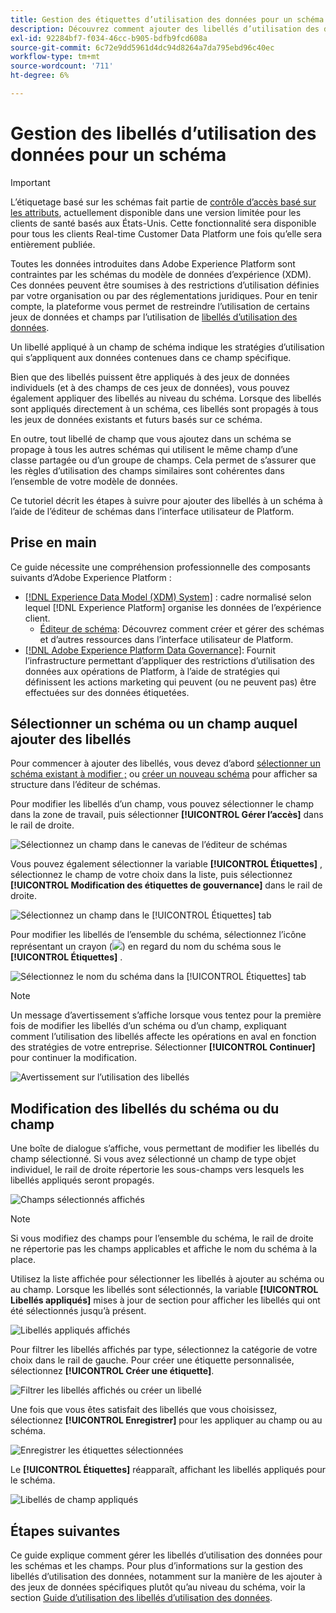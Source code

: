 ```yaml
---
title: Gestion des étiquettes d’utilisation des données pour un schéma
description: Découvrez comment ajouter des libellés d’utilisation des données aux champs de schéma du modèle de données d’expérience (XDM) dans l’interface utilisateur de Adobe Experience Platform.
exl-id: 92284bf7-f034-46cc-b905-bdfb9fcd608a
source-git-commit: 6c72e9dd5961d4dc94d8264a7da795ebd96c40ec
workflow-type: tm+mt
source-wordcount: '711'
ht-degree: 6%

---
```


# Gestion des libellés d’utilisation des données pour un schéma

>[!IMPORTANT]
>
>L’étiquetage basé sur les schémas fait partie de [contrôle d’accès basé sur les attributs](../../access-control/abac/overview.md), actuellement disponible dans une version limitée pour les clients de santé basés aux États-Unis. Cette fonctionnalité sera disponible pour tous les clients Real-time Customer Data Platform une fois qu’elle sera entièrement publiée.

Toutes les données introduites dans Adobe Experience Platform sont contraintes par les schémas du modèle de données d’expérience (XDM). Ces données peuvent être soumises à des restrictions d’utilisation définies par votre organisation ou par des réglementations juridiques. Pour en tenir compte, la plateforme vous permet de restreindre l’utilisation de certains jeux de données et champs par l’utilisation de [libellés d’utilisation des données](../../data-governance/labels/overview.md).

Un libellé appliqué à un champ de schéma indique les stratégies d’utilisation qui s’appliquent aux données contenues dans ce champ spécifique.

Bien que des libellés puissent être appliqués à des jeux de données individuels (et à des champs de ces jeux de données), vous pouvez également appliquer des libellés au niveau du schéma. Lorsque des libellés sont appliqués directement à un schéma, ces libellés sont propagés à tous les jeux de données existants et futurs basés sur ce schéma.

En outre, tout libellé de champ que vous ajoutez dans un schéma se propage à tous les autres schémas qui utilisent le même champ d’une classe partagée ou d’un groupe de champs. Cela permet de s’assurer que les règles d’utilisation des champs similaires sont cohérentes dans l’ensemble de votre modèle de données.

Ce tutoriel décrit les étapes à suivre pour ajouter des libellés à un schéma à l’aide de l’éditeur de schémas dans l’interface utilisateur de Platform.

## Prise en main

Ce guide nécessite une compréhension professionnelle des composants suivants d’Adobe Experience Platform :

* [[!DNL Experience Data Model (XDM) System]](../home.md) : cadre normalisé selon lequel [!DNL Experience Platform] organise les données de l’expérience client.
   * [Éditeur de schéma](../ui/overview.md): Découvrez comment créer et gérer des schémas et d’autres ressources dans l’interface utilisateur de Platform.
* [[!DNL Adobe Experience Platform Data Governance]](../../data-governance/home.md): Fournit l’infrastructure permettant d’appliquer des restrictions d’utilisation des données aux opérations de Platform, à l’aide de stratégies qui définissent les actions marketing qui peuvent (ou ne peuvent pas) être effectuées sur des données étiquetées.

## Sélectionner un schéma ou un champ auquel ajouter des libellés

Pour commencer à ajouter des libellés, vous devez d’abord [sélectionner un schéma existant à modifier ;](../ui/resources/schemas.md#edit) ou [créer un nouveau schéma](../ui/resources/schemas.md#create) pour afficher sa structure dans l’éditeur de schémas.

Pour modifier les libellés d’un champ, vous pouvez sélectionner le champ dans la zone de travail, puis sélectionner **[!UICONTROL Gérer l’accès]** dans le rail de droite.

![Sélectionnez un champ dans le canevas de l’éditeur de schémas](../images/tutorials/labels/manage-access.png)

Vous pouvez également sélectionner la variable **[!UICONTROL Étiquettes]** , sélectionnez le champ de votre choix dans la liste, puis sélectionnez **[!UICONTROL Modification des étiquettes de gouvernance]** dans le rail de droite.

![Sélectionnez un champ dans le [!UICONTROL Étiquettes] tab](../images/tutorials/labels/select-field-on-labels-tab.png)

Pour modifier les libellés de l’ensemble du schéma, sélectionnez l’icône représentant un crayon (![](../images/tutorials/labels/pencil-icon.png)) en regard du nom du schéma sous le **[!UICONTROL Étiquettes]** .

![Sélectionnez le nom du schéma dans la [!UICONTROL Étiquettes] tab](../images/tutorials/labels/select-schema-on-labels-tab.png)

>[!NOTE]
>
>Un message d’avertissement s’affiche lorsque vous tentez pour la première fois de modifier les libellés d’un schéma ou d’un champ, expliquant comment l’utilisation des libellés affecte les opérations en aval en fonction des stratégies de votre entreprise. Sélectionner **[!UICONTROL Continuer]** pour continuer la modification.
>
>![Avertissement sur l’utilisation des libellés](../images/tutorials/labels/disclaimer.png)

## Modification des libellés du schéma ou du champ

Une boîte de dialogue s’affiche, vous permettant de modifier les libellés du champ sélectionné. Si vous avez sélectionné un champ de type objet individuel, le rail de droite répertorie les sous-champs vers lesquels les libellés appliqués seront propagés.

![Champs sélectionnés affichés](../images/tutorials/labels/edit-labels.png)

>[!NOTE]
>
>Si vous modifiez des champs pour l’ensemble du schéma, le rail de droite ne répertorie pas les champs applicables et affiche le nom du schéma à la place.

Utilisez la liste affichée pour sélectionner les libellés à ajouter au schéma ou au champ. Lorsque les libellés sont sélectionnés, la variable **[!UICONTROL Libellés appliqués]** mises à jour de section pour afficher les libellés qui ont été sélectionnés jusqu’à présent.

![Libellés appliqués affichés](../images/tutorials/labels/applied-labels.png)

Pour filtrer les libellés affichés par type, sélectionnez la catégorie de votre choix dans le rail de gauche. Pour créer une étiquette personnalisée, sélectionnez **[!UICONTROL Créer une étiquette]**.

![Filtrer les libellés affichés ou créer un libellé](../images/tutorials/labels/filter-and-create-custom.png)

Une fois que vous êtes satisfait des libellés que vous choisissez, sélectionnez **[!UICONTROL Enregistrer]** pour les appliquer au champ ou au schéma.

![Enregistrer les étiquettes sélectionnées](../images/tutorials/labels/save-labels.png)

Le **[!UICONTROL Étiquettes]** réapparaît, affichant les libellés appliqués pour le schéma.

![Libellés de champ appliqués](../images/tutorials/labels/field-labels-added.png)

## Étapes suivantes

Ce guide explique comment gérer les libellés d’utilisation des données pour les schémas et les champs. Pour plus d’informations sur la gestion des libellés d’utilisation des données, notamment sur la manière de les ajouter à des jeux de données spécifiques plutôt qu’au niveau du schéma, voir la section [Guide d’utilisation des libellés d’utilisation des données](../../data-governance/labels/user-guide.md).
